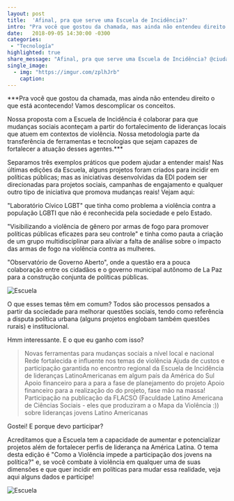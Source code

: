 ```yaml
---
layout: post
title:  'Afinal, pra que serve uma Escuela de Incidência?'
intro: "Pra você que gostou da chamada, mas ainda não entendeu direito o que está acontecendo! Vamos descomplicar os conceitos."
date:   2018-09-05 14:30:00 -0300
categories:
 - "Tecnología"
highlighted: true
share_message: "Afinal, pra que serve uma Escuela de Incidência? @ciudadanoi nos cuenta"
single_image:
  - img: "https://imgur.com/zplhJrb"
    caption:
---
```

***Pra você que gostou da chamada, mas ainda não entendeu direito o que está acontecendo! Vamos descomplicar os conceitos.

Nossa proposta com a Escuela de Incidência é colaborar para que mudanças sociais aconteçam a partir do fortalecimento de lideranças locais que atuem em contextos de violência.  Nossa metodologia parte da transferência de ferramentas e tecnologias que sejam capazes de fortalecer a atuação desses agentes.***


Separamos três exemplos práticos que podem ajudar a entender mais! Nas últimas edições da Escuela, alguns projetos foram criados para incidir em políticas públicas; mas as iniciativas desenvolvidas da EDI podem ser direcionadas para projetos sociais, campanhas de engajamento e qualquer outro tipo de iniciativa que promova mudanças reais! Vejam aqui:

"Laboratório Cívico LGBT" que tinha como problema a violência contra a população LGBTI que não é reconhecida pela sociedade e pelo Estado.

 "Visibilizando a violência de gênero por armas de fogo para promover políticas públicas eficazes para seu controle" e tinha como pauta a criação de um grupo multidisciplinar para aliviar a falta de análise sobre o impacto das armas de fogo na violência contra as mulheres. 

"Observatório de Governo Aberto", onde a questão era a pouca colaboração entre os cidadãos e o governo municipal autônomo de La Paz para a construção conjunta de políticas públicas.

![Escuela](https://imgur.com/uewnale "Escuela")

O que esses temas têm em comum? Todos são processos pensados a partir da sociedade para melhorar questões sociais, tendo como referência a disputa política urbana (alguns projetos englobam também questões rurais)  e institucional.

Hmm interessante. E o que eu ganho com isso?

> Novas ferramentas para mudanças sociais a nível local e nacional
> Rede fortalecida e influente nos temas de violência 
> Ajuda de custos e participação garantida no encontro regional da Escuela de Incidência de lideranças LatinoAmericanas em algum país da América do Sul 
> Apoio financeiro para a para a fase de planejamento do projeto 
> Apoio financeiro para a realização do do projeto, fase mão na massa!
> Participação na publicação da FLACSO (Faculdade Latino Americana de Ciências Sociais - eles que produziram a o Mapa da Violência :)) sobre lideranças jovens Latino Americanas 

Gostei! E porque devo participar?

Acreditamos que a Escuela tem a capacidade de aumentar e potencializar projetos além de fortalecer perfis de liderança na América Latina. O tema desta edição é "Como a Violência impede a participação dos jovens na política?" e, se você combate à violência em qualquer uma de suas dimensões e que quer incidir em políticas para mudar essa realidade, veja aqui alguns dados e participe! 


![Escuela](https://imgur.com/AKfhq4v "Escuela")

